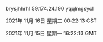 brysjhhrhl 59.174.24.190 yqqlmgsycl

2021年 11月 16日 星期二 00:22:13 CST

2021年 11月 15日 星期一 16:22:13 GMT
